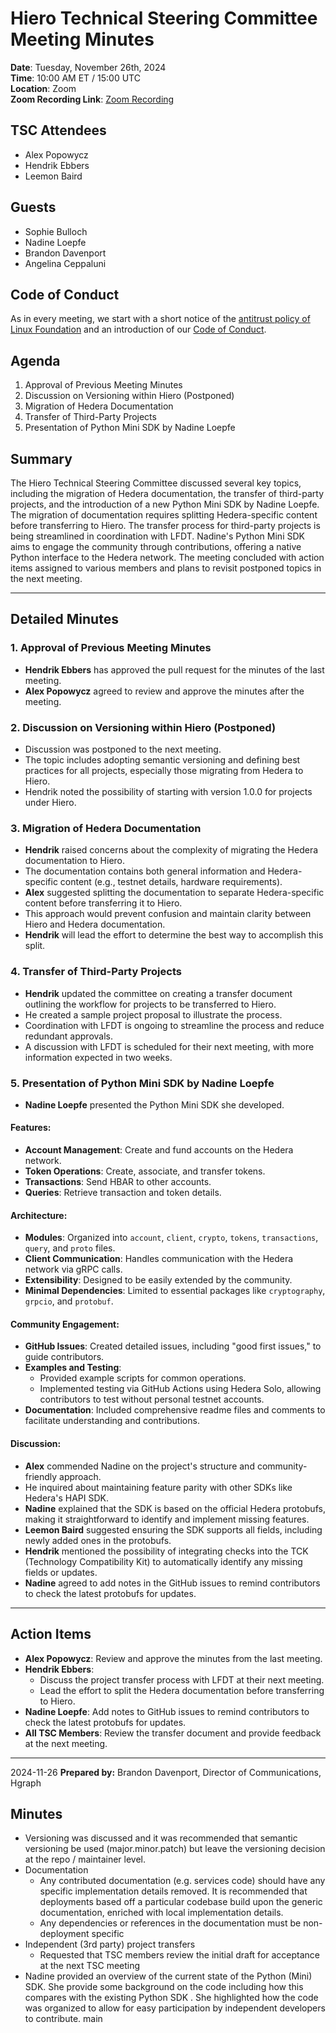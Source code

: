 # Hiero Technical Steering Committee Meeting Minutes

**Date**: Tuesday, November 26th, 2024  
**Time**: 10:00 AM ET / 15:00 UTC  
**Location**: Zoom  
**Zoom Recording Link**: [Zoom Recording](https://zoom.us/rec/play/lC2QWpNc4mEZti7ooAEDTnCvJwsOABaGRozaviMbxL6Gsq3VkuYGjpLiRXBH-HUnoR0I8RlRT6ZSBYP_.AXJ_R067KRonjqkW?canPlayFromShare=true&from=share_recording_detail&continueMode=true&componentName=rec-play&originRequestUrl=https://zoom.us/rec/share/Oo8RWe0YjFYCoiYSKxX0RHeBETdn0Ha87N0fpdCSSVdACL2Fq5FVXeCPhkmDWE2g.aodyrVJWgmeR6XdO)

## TSC Attendees

- Alex Popowycz
- Hendrik Ebbers
- Leemon Baird

## Guests

- Sophie Bulloch
- Nadine Loepfe
- Brandon Davenport
- Angelina Ceppaluni

## Code of Conduct

As in every meeting, we start with a short notice of the [antitrust policy of Linux Foundation](https://www.linuxfoundation.org/legal/antitrust-policy) and an introduction of our [Code of Conduct](https://www.lfdecentralizedtrust.org/code-of-conduct).

## Agenda

1. Approval of Previous Meeting Minutes
2. Discussion on Versioning within Hiero (Postponed)
3. Migration of Hedera Documentation
4. Transfer of Third-Party Projects
5. Presentation of Python Mini SDK by Nadine Loepfe

## Summary

The Hiero Technical Steering Committee discussed several key topics, including the migration of Hedera documentation, the transfer of third-party projects, and the introduction of a new Python Mini SDK by Nadine Loepfe. The migration of documentation requires splitting Hedera-specific content before transferring to Hiero. The transfer process for third-party projects is being streamlined in coordination with LFDT. Nadine's Python Mini SDK aims to engage the community through contributions, offering a native Python interface to the Hedera network. The meeting concluded with action items assigned to various members and plans to revisit postponed topics in the next meeting.

---

## Detailed Minutes

### 1. Approval of Previous Meeting Minutes

- **Hendrik Ebbers** has approved the pull request for the minutes of the last meeting.
- **Alex Popowycz** agreed to review and approve the minutes after the meeting.

### 2. Discussion on Versioning within Hiero (Postponed)

- Discussion was postponed to the next meeting.
- The topic includes adopting semantic versioning and defining best practices for all projects, especially those migrating from Hedera to Hiero.
- Hendrik noted the possibility of starting with version 1.0.0 for projects under Hiero.

### 3. Migration of Hedera Documentation

- **Hendrik** raised concerns about the complexity of migrating the Hedera documentation to Hiero.
- The documentation contains both general information and Hedera-specific content (e.g., testnet details, hardware requirements).
- **Alex** suggested splitting the documentation to separate Hedera-specific content before transferring it to Hiero.
- This approach would prevent confusion and maintain clarity between Hiero and Hedera documentation.
- **Hendrik** will lead the effort to determine the best way to accomplish this split.

### 4. Transfer of Third-Party Projects

- **Hendrik** updated the committee on creating a transfer document outlining the workflow for projects to be transferred to Hiero.
- He created a sample project proposal to illustrate the process.
- Coordination with LFDT is ongoing to streamline the process and reduce redundant approvals.
- A discussion with LFDT is scheduled for their next meeting, with more information expected in two weeks.

### 5. Presentation of Python Mini SDK by Nadine Loepfe

- **Nadine Loepfe** presented the Python Mini SDK she developed.

#### Features:

- **Account Management**: Create and fund accounts on the Hedera network.
- **Token Operations**: Create, associate, and transfer tokens.
- **Transactions**: Send HBAR to other accounts.
- **Queries**: Retrieve transaction and token details.

#### Architecture:

- **Modules**: Organized into `account`, `client`, `crypto`, `tokens`, `transactions`, `query`, and `proto` files.
- **Client Communication**: Handles communication with the Hedera network via gRPC calls.
- **Extensibility**: Designed to be easily extended by the community.
- **Minimal Dependencies**: Limited to essential packages like `cryptography`, `grpcio`, and `protobuf`.

#### Community Engagement:

- **GitHub Issues**: Created detailed issues, including "good first issues," to guide contributors.
- **Examples and Testing**:
  - Provided example scripts for common operations.
  - Implemented testing via GitHub Actions using Hedera Solo, allowing contributors to test without personal testnet accounts.
- **Documentation**: Included comprehensive readme files and comments to facilitate understanding and contributions.

#### Discussion:

- **Alex** commended Nadine on the project's structure and community-friendly approach.
- He inquired about maintaining feature parity with other SDKs like Hedera's HAPI SDK.
- **Nadine** explained that the SDK is based on the official Hedera protobufs, making it straightforward to identify and implement missing features.
- **Leemon Baird** suggested ensuring the SDK supports all fields, including newly added ones in the protobufs.
- **Hendrik** mentioned the possibility of integrating checks into the TCK (Technology Compatibility Kit) to automatically identify any missing fields or updates.
- **Nadine** agreed to add notes in the GitHub issues to remind contributors to check the latest protobufs for updates.

---

## Action Items

- **Alex Popowycz**: Review and approve the minutes from the last meeting.
- **Hendrik Ebbers**:
  - Discuss the project transfer process with LFDT at their next meeting.
  - Lead the effort to split the Hedera documentation before transferring to Hiero.
- **Nadine Loepfe**: Add notes to GitHub issues to remind contributors to check the latest protobufs for updates.
- **All TSC Members**: Review the transfer document and provide feedback at the next meeting.

---
2024-11-26
**Prepared by:** Brandon Davenport, Director of Communications, Hgraph
## Minutes
- Versioning was discussed and it was recommended that semantic versioning be used (major.minor.patch) but leave the versioning decision at the repo / maintainer level.
- Documentation
  - Any contributed documentation (e.g. services code) should have any specific implementation details removed. It is recommended that deployments based off a particular codebase build upon the generic documentation, enriched with local implementation details.
  - Any dependencies or references in the documentation must be non-deployment specific
- Independent (3rd party) project transfers
  - Requested that TSC members review the initial draft for acceptance at the next TSC meeting
- Nadine provided an overview of the current state of the Python (Mini) SDK. She provide some background on the code including how this compares with the existing Python SDK . She highlighted how the code was organized to allow for easy participation by independent developers to contribute.
main
